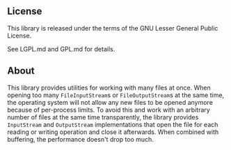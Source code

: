 ## License

This library is released under the terms of the GNU Lesser General Public
License.

See LGPL.md and GPL.md for details.

## About

This library provides utilities for working with many files at once. When
opening too many `FileInputStream`s or `FileOutputStream`s at the same time,
the operating system will not allow any new files to be opened anymore
because of per-process limits. To avoid this and work with an arbitrary
number of files at the same time transparently, the library provides
`InputStream` and `OutputStream` implementations that open the file for each
reading or writing operation and close it afterwards. When combined with
buffering, the performance doesn't drop too much.
